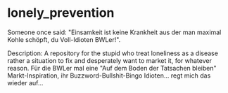 # lonely_prevention
Someone once said: "Einsamkeit ist keine Krankheit aus der man maximal Kohle schöpft, du Voll-Idioten BWLer!".

Description: A repository for the stupid who treat loneliness as a disease rather a situation to fix and desperately want to market it, for whatever reason. 
Für die BWLer mal eine "Auf dem Boden der Tatsachen bleiben" Markt-Inspiration, ihr Buzzword-Bullshit-Bingo Idioten... regt mich das wieder auf...
